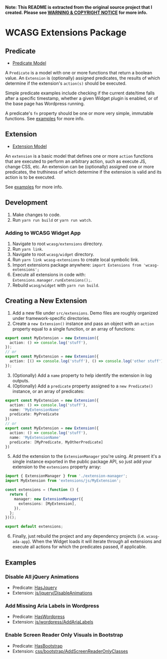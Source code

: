 **Note: This README is extracted from the original source project that I created. Please see [WARNING & COPYRIGHT NOTICE](../../../README.md#warning--copyright-notice) for more info.**

# WCASG Extensions Package

## Predicate

- [Predicate Model](src/types/predicate.ts#L47)

A `Predicate` is a model with one or more functions that return a boolean value. An `Extension` is (optionally) assigned predicates, the results of which determine if the extension's `action(s)` should be executed.

Simple predicate examples include checking if the current date/time falls after a specific timestamp, whether a given Widget plugin is enabled, or of the base page has Wordpress running.

A predicate's `fn` property should be one or more very simple, immutable functions. See [examples](#examples) for more info.

## Extension

- [Extension Model](src/types/extension.ts#L50)

An `extension` is a basic model that defines one or more `action` functions that are executed to perform an arbitrary action, such as execute JS, change CSS, etc. An extension can be (optionally) assigned one or more predicates, the truthiness of which determine if the extension is valid and its action is to be executed.

See [examples](#examples) for more info.

## Development

1. Make changes to code.
2. Run `yarn run build` or `yarn run watch`.

### Adding to WCASG Widget App

1. Navigate to root `wcasg/extensions` directory.
2. Run `yarn link`.
3. Navigate to root `wcasg/widget` directory.
4. Run `yarn link wcasg-extensions` to create local symbolic link.
5. Import extensions package anywhere: `import Extensions from 'wcasg-extensions';`
6. Execute all extensions in code with: `Extensions.manager.runExtensions();`.
7. Rebuild `wcasg/widget` with `yarn run build`.

## Creating a New Extension

1. Add a new file under `src/extensions`. Demo files are roughly organized under framework-specific directories.
2. Create a `new Extension()` instance and pass an object with an `action` property equal to a single function, or an array of functions:

```ts
export const MyExtension = new Extension({
  action: () => console.log('stuff'),
});
// or
export const MyExtension = new Extension({
  action: [() => console.log('stuff'), () => console.log('other stuff')],
});
```

3. (Optionally) Add a `name` property to help identify the extension in log outputs.
4. (Optionally) Add a `predicate` property assigned to a `new Predicate()` instance, or an array of predicates:

```ts
export const MyExtension = new Extension({
  action: () => console.log('stuff'),
  name: 'MyExtensionName'
  predicate: MyPredicate
})
// or
export const MyExtension = new Extension({
  action: () => console.log('stuff'),
  name: 'MyExtensionName'
  predicate: [MyPredicate, MyOtherPredicate]
})
```

5. Add the extension to the `ExtensionManager` you're using. At present it's a single instance exported in the public package API, so just add your extension to the `extensions` property array:

```ts
import { ExtensionManager } from './extension-manager';
import MyExtension from 'extensions/js/MyExtension';

const extensions = (function () {
  return {
    manager: new ExtensionManager({
      extensions: [MyExtension],
    }),
  };
})();

export default extensions;
```

6. Finally, just rebuild the project and any dependency projects (i.e. `wcasg-ada-app`). When the Widget loads it will iterate through all extensions and execute all actions for which the predicates passed, if applicable.

## Examples

### Disable All jQuery Animations

- Predicate: [HasJquery](src/predicates/HasJquery.ts)
- Extension: [js/jquery/DisableAnimations](src/extensions/js/jquery/DisableAnimations.ts)

### Add Missing Aria Labels in Wordpress

- Predicate: [HasWordpress](src/predicates/HasWordpress.ts)
- Extension: [js/wordpress/AddAriaLabels](src/extensions/js/wordpress/AddAriaLabels.ts)

### Enable Screen Reader Only Visuals in Bootstrap

- Predicate: [HasBootstrap](src/predicates/HasBootstrap.ts)
- Extension: [css/bootstrap/AddScreenReaderOnlyClasses](src/extensions/css/bootstrap/AddScreenReaderOnlyClasses.ts)
